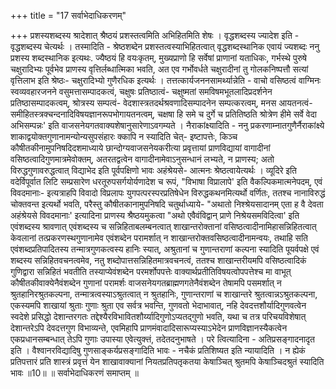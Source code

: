 +++
title = "17 सर्वाभेदाधिकरणम्"

+++
प्रशस्यशब्दस्य श्रादेशात् श्रैष्ठयं प्रशस्तत्वमिति अभिहितमिति शेषः । वृद्धशब्दस्य ज्यादेश इति - वृद्धशब्दस्य चेत्यर्थः । तस्मादिति - श्रेष्ठशब्देन प्रशस्तत्वस्याभिहितत्वात् वृद्धशब्दस्थानिक एवायं ज्यशब्दः ननु प्रशस्य शब्दस्थानिक इत्यथः. ज्यैष्ठयं हि वयःकृतम्, मुख्यप्राणो हि सर्वेषां प्राणानां यताधिकः, गर्भस्थे पुरुषे चक्षुरादिभ्यः पूर्वभेव प्राणस्य वृत्तिर्लब्धात्मिका भवति, अत एव गर्भोवर्धते चक्षुरादीनां तु गोलकनिष्पत्तौ सत्यां वृत्तिलाभ इति श्रेष्ठः- चक्षुरादिभ्यो गुणैरधिक इत्यर्थः । तत्तत्कार्यजननसामर्थ्यान्नेति - वाचो वसिष्ठत्वं वाग्मिनः स्वव्यवहारजनने वसुमत्तासम्पादकत्वं, चक्षुषः प्रतिष्ठात्वं- चक्षुष्मतां समविषमभूतलादिप्रदर्शनेन प्रतिष्ठासम्पादकत्वम्, श्रोत्रस्य सम्पत्वं- वेदशास्त्रतदर्थश्रवणादिसम्पादनेन सम्पत्करत्वम्, मनस आयतनत्वं- समीहितस्त्रक्चन्दनादिविषयज्ञानरूपभोगायतनत्वम्, चक्षषा हि समे च दुर्गे च प्रतितिष्ठति श्रोत्रेण हीमे सर्वे वेदा अभिसम्पन्नः' इति वाजसनेयगतवाक्यशेषानुसारेणाऽवगम्यते । नैराकांक्ष्यादिति - ननु प्रकरणाम्नातगुणैर्नैराकांक्ष्ये शाकाद्वयोक्तगुणानामन्योन्यसुपसंहारः क्कापि न स्यादिति चेत्- इष्टापत्तेः, किञ्च कौषीतकीनामुपनिषदिदशमाध्याये छान्दोग्यवाजसनेयकरीत्या प्रवृत्तायां प्राणविद्यायां वागादीनां वसिष्ठत्वादिगुणमात्रमेवोक्तम्, अतरतद्वत्वेन वागादीनामेवाऽनुसन्धानं लभ्यते, न प्राणस्य; अतो विरुद्धगुणावरुद्धत्वात् विद्याभेद इति पूर्वपक्षिणो भावः अहंश्रेयसे- आत्मनः श्रेष्ठत्वायेत्यर्थः । व्यूदिरे इति वदेर्विपूर्वात लिटि सम्प्रसारेण धरतूरुपसर्गयोर्यणादेश च रूपं, "विभाषा विप्रालापे' इति वैकल्पिकमात्मनेपदम्, एवं विवदमानाः- इत्यत्राहपि विवादो विप्रलापः युगपत्परस्परप्रतिषेधेन विरुद्धकथनमित्यर्थो वर्णितः, ततश्च नानाविरुद्धं चोक्तवन्त इत्यर्थो भवति, परैस्तु कौषीतकानामुपनिषदि चतुर्थाध्याये- "अथातो निश्श्रेयसादानम् एता ह वै देवता अहंश्रेयसे विवदमानाः' इत्यादिना प्राणस्य श्रैष्ठयमुकत्वा "अथो एवैवंविद्वान् प्राणे निश्रेयसमविदित्वा' इति एवंशब्दस्य श्रावणात् एवंशब्दस्य च सन्निहिताबलम्बनत्वात् शाखान्तरोक्तानां वसिष्ठत्वादीनामिहासन्निहितत्वात् केवलानां तत्प्रकरणस्थगुणानामेव एवंशब्देन परामर्शात् न शाखान्तरोक्तवसिष्ठत्वादीनामन्वयः, तथाहि सति एवंशब्दप्रतिपादितस्य तन्मात्रगुणकत्वस्य हानिः स्यात्, अश्रुतानां च गुणान्तराणां कल्पना स्यादिति पूयर्वपक्षे एवं शब्दस्य सन्निहितवचनत्वमेव, नतु शब्दोपात्तसन्निहितमात्रवचनत्वं, ततश्च शाखान्तरीयमपि वसिष्ठत्वादिकं गुणिद्वारा सन्निहितं भवतीति तस्याप्येवंशब्देन परमर्शोपपत्तेः वाक्यार्थप्रतीतिविषयत्वोपपत्तेश्च मा वाभूत् कौषीतकीवाक्येनैवंशब्देन गुणानां परामर्शः वाजसनेयगतब्राह्मणगतेनैवंशब्देन तेषामपि पसमर्शात् न श्रुतहानिरश्रुतकल्पना, तन्मात्रत्वस्याऽश्रुतत्वात् न श्रुतहानिः, गुणान्तराणां च शाखान्तरे श्रुतत्वान्नऽश्रुतकल्पना, एकस्यमपि शाखायां श्रुताः गुणाः श्रुता एव सर्वत्र भवन्ति, गुणवतो भेदाभावात्, नहि देवदत्तशौर्यादिगुणवत्वेन स्वदेशे प्रसिद्धो देशान्तरगतः तद्देश्यैरविभावितशौर्य्यादिगुणोऽप्यतद्गुणो भवति, यथा च तत्र परिचयविशेषात् देशान्तरेऽपि देवदत्तगुण विभाव्यन्ते, एवमिहापि प्राणमंवादादिसारूप्यस्याऽभेदेन प्राणविज्ञानस्यैकत्वेन एकप्रधानसम्बन्धात् तेऽपि गुणाः उपास्या एवेत्युक्त्तं, तदेतदनुभाषते । परे त्वित्यादिना - अतिप्रसङ्गादनादृत इति । वैश्वानरविद्यादिषु गुणसाङ्कर्यप्रसङ्गादिति भावः - नचैकं प्रतिशिष्यत इति न्यायादिति । न ह्येकं प्रतिपत्तारं प्रति शास्त्रं प्रवृत्तं येन शाखावाक्यानां नियतप्रतिपतृकतया केषाञ्चित् श्रुतमपि केषाञ्चिदश्रुतं स्यादिति भावः ॥10॥ ॥ सर्वाभेदाधिकरणं समाप्तम् ॥